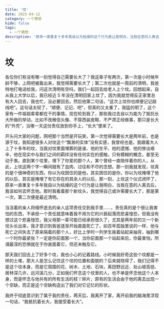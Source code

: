 ```yaml
---
title: '坟'
date: 2025-04-12
category: 一个猜想
hide: false
tags:
  - 一个猜想
description: '原来一直重复十多年我自以为枯燥的这个行为是让我明白，当我在意的人离去后，我该如何去怀念他'
---
```


# 坟

各位你们有没有哪一刻觉得自己需要长大了？我这辈子有两次，第一次是小时候年龄不够，上网吧被轰出来，我觉得需要长大了；第二次也就是一周前的清明，我爸特地打电话给我，问这次清明有空吗，我们一起回去给老人上个坟。回想起来，自从我上大学以后，我已经近 5 年没在清明回家上坟了，因为我就觉得反正家里总有大人回去，我也忙，没必要回去。然后他第二句话，“这次上坟你也顺便记记路线吧”。这句话太轻了，“顺便、记记、吧”，但真的又太重了，我猛的明了，这个家有一件祖祖辈辈都在干的事情，现在轮到我了，那些我过去自以为能为了抵抗长大所做的举动，比如不改微信头像、不穿西装皮鞋、不严肃正经做事，那只是长大的“外壳”，当哪一天这份责任放到你手上，“长大”便来了。

开头问大家的问题，网吧那个当然是开玩笑，第一次觉得需要长大是两年前，也是源于坟，我知道很多人对坟这个“飘渺的实体”没有实感，我曾经也是。我跟着大人上了十多年的坟，当我对坟里面埋葬的是谁、他的生平、他的遗憾、他的惨淡艰辛，他在现实中与我们之间的羁绊没有任何实在的感触，只有模糊的概念，甚至无动于衷。直到某个坟里，埋下了你爱的那个人，某个曾经一直陪伴着你的人，从此，上坟这两个字一瞬间就有了血肉、过往和不尽的念想。那一刻我就发现，坟真的是个很神奇的东西，你以为坟困住的是他，其实困住的是你，你以为坟掩埋了他的以后，其实是掩埋了有它存在的其余人的以后，那一刻，上坟这个仪式闭环了，原来一直重复十多年我自以为枯燥的这个行为是让我明白，当我在意的人离去后，我该如何去怀念他。那时我看着那个新坟头，我觉得自己或许需要长大了，那是第一次，第二次便是最近清明。

当活着的亲人将缅怀逝去的亲人这项责任交到我手里......，责任真的是个很让我害怕的东西，不承担一个责任就意味着我不用为它的兴衰起落而悲喜惶恐，但我没有想过这个悲喜惶恐，我父母那一辈可能已经承担很久了，尤其是两年前的又一个新坟头长出来，我才意识到我爸逐渐开始直面死亡了。如百年孤独里说的一样，他与死亡之间失去了原来隔着的那个人，好比上学时一列学生挨着站起来抽背，抽到哪一个时你最紧张？一定是你前面那一个，当你前面那一个站起来后，你最害怕，所谓最深的恐惧就在于你直面着它，但还未触及它。

那天我们回去上了好多个坟，我也小心的记着路线。小时候我好奇这些个坟都是一样的土堆，那大人是怎么记住这个坟的位置和面貌的？后来就晓得了，我们记得不是这个坟本身，而是它周围的花、树木、土地、石块，离田野远近、处山坡高低、居林深几许，远河溪几分，正如我们怀念这个坟里的人，也不单是怀念他这个人本身，而是怀念与他共有的所有生活的枝丫碎片，原有的生活会由于他的离去出现一个空缺，而正是这个空缺构造出了我们对它记忆的形状。

我终于彻底意识到了属于我的责任，两天后，我离开了家，离开前我的脑海里浮现一句话，“我抵抗着长大，我接受着长大”。

<Comment />